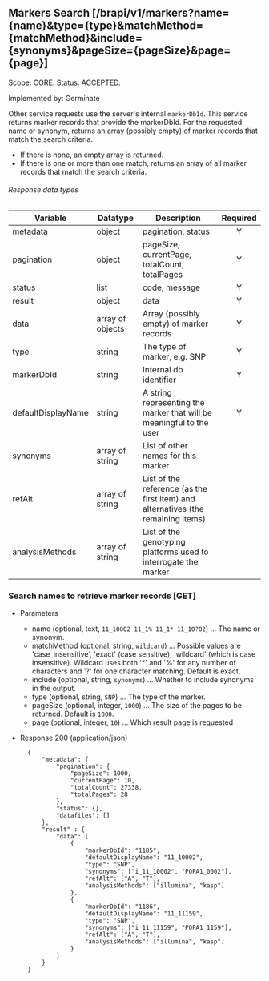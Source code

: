 ## Markers Search [/brapi/v1/markers?name={name}&type={type}&matchMethod={matchMethod}&include={synonyms}&pageSize={pageSize}&page={page}]
Scope: CORE.  Status: ACCEPTED.

Implemented by: Germinate

Other service requests use the server's internal `markerDbId`. This service returns marker records that provide the markerDbId.
For the requested name or synonym, returns an array (possibly empty) of marker records that match the search criteria.
- If there is none, an empty array is returned.
- If there is one or more than one match, returns an array of all marker records that match the search criteria.

###### Response data types
|Variable|Datatype|Description|Required|
|------|------|------|:-----:|
|metadata|object|pagination, status|Y|
|pagination|object|pageSize, currentPage, totalCount, totalPages|Y|
|status|list|code, message|Y|
|result|object|data|Y|
|data|array of objects|Array (possibly empty) of marker records|Y|
|type|string|The type of marker, e.g. SNP|Y|
|markerDbId|string|Internal db identifier|Y|
|defaultDisplayName|string|A string representing the marker that will be meaningful to the user|Y|
|synonyms|array of string|List of other names for this marker||
|refAlt|array of string|List of the reference (as the first item) and alternatives (the remaining items)||
|analysisMethods|array of string|List of the genotyping platforms used to interrogate the marker||

### Search names to retrieve marker records [GET]
+ Parameters
    + name (optional, text, `11_10002 11_1% 11_1* 11_10?02`) ... The name or synonym.
    + matchMethod (optional, string, `wildcard`) ... Possible values are 'case_insensitive', 'exact'
    (case sensitive), 'wildcard' (which is case insensitive). Wildcard uses both '*' and '%' for any number of characters
    and '?' for one character matching. Default is exact.
    + include (optional, string, `synonyms`) ... Whether to include synonyms in the output.
    + type (optional, string, `SNP`) ... The type of the marker.
    + pageSize (optional, integer, `1000`) ... The size of the pages to be returned. Default is `1000`.
    + page (optional, integer, `10`) ... Which result page is requested
+ Response 200 (application/json)

        {
            "metadata": {
                "pagination": {
                    "pageSize": 1000,
                    "currentPage": 10,
                    "totalCount": 27338,
                    "totalPages": 28
                },
                "status": {},
                "datafiles": []
            },
            "result" : {
                "data": [
                    {
                        "markerDbId": "1185",
                        "defaultDisplayName": "11_10002",
                        "type": "SNP",
                        "synonyms": ["i_11_10002", "POPA1_0002"],
                        "refAlt": ["A", "T"],
                        "analysisMethods": ["illumina", "kasp"]
                    },
                    {
                        "markerDbId": "1186",
                        "defaultDisplayName": "11_11159",
                        "type": "SNP",
                        "synonyms": ["i_11_11159", "POPA1_1159"],
                        "refAlt": ["A", "T"],
                        "analysisMethods": ["illumina", "kasp"]
                    }
                ]
            }
        }
